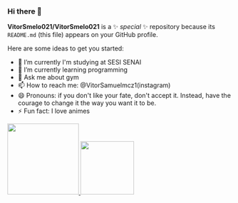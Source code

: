 ### Hi there 👋

**VitorSmelo021/VitorSmelo021** is a ✨ _special_ ✨ repository because its `README.md` (this file) appears on your GitHub profile.

Here are some ideas to get you started:

- 🔭 I’m currently I'm studying at SESI SENAI       
- 🌱 I’m currently learning programming
- 💬 Ask me about gym
- 📫 How to reach me: @VitorSamuelmcz1(instagram)
- 😄 Pronouns: if you don't like your fate, don't accept it. Instead, have the courage to change it the way you want it to be.
- ⚡ Fun fact: I love animes

<div>
  <a href="https://github.com/VitorSmelo021">
  <img height="160em" src="https://github-readme-stats.vercel.app/api?username=VitorSmelo021&theme=VitorSmelo021&show_icons=true"/>
  <img height="120em" src="https://github-readme-stats.vercel.app/api/top-langs/?username=VitorSmelo021&layout=compact&langs_count=7&theme=VitorSmelo021"/>
    </div>
